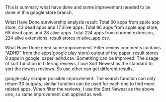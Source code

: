This is summary what have done and some improvement needed to be done in this google store branch.

What Have Done
survivorship analysis result:
Total 60 apps from apple app store, 43 dead apps and 17 alive apps.
Total 96 apps from apple app store, 68 dead apps and 28 alive apps. 
Total 224 apps from chrome extension, 224 alive extensions.
result stores in alive_app.csv.


What Have Done need some improvement.
Filter review comments contains "ADHD" from the apps(google play store) output of the paper.
result stores 8 apps in google_paper_adhd.csv.
Something can be improved:
The usage of sort function in filtering reviews, I use Sort.Newest as the standard to sort the newest reviews. So use other can get different results.

google-play scraper possible improvement:
The search function can only return 30 outputs, similar function can be used for each one to find more related apps.
When filter the reviews, I use the Sort.Newest as the above one, so same improvement can applied as well.


